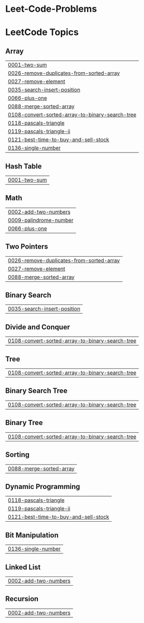# Leet-Code-Problems
<!---LeetCode Topics Start-->
# LeetCode Topics
## Array
|  |
| ------- |
| [0001-two-sum](https://github.com/Muskanpoddar/Leet-Code-Problems/tree/master/0001-two-sum) |
| [0026-remove-duplicates-from-sorted-array](https://github.com/Muskanpoddar/Leet-Code-Problems/tree/master/0026-remove-duplicates-from-sorted-array) |
| [0027-remove-element](https://github.com/Muskanpoddar/Leet-Code-Problems/tree/master/0027-remove-element) |
| [0035-search-insert-position](https://github.com/Muskanpoddar/Leet-Code-Problems/tree/master/0035-search-insert-position) |
| [0066-plus-one](https://github.com/Muskanpoddar/Leet-Code-Problems/tree/master/0066-plus-one) |
| [0088-merge-sorted-array](https://github.com/Muskanpoddar/Leet-Code-Problems/tree/master/0088-merge-sorted-array) |
| [0108-convert-sorted-array-to-binary-search-tree](https://github.com/Muskanpoddar/Leet-Code-Problems/tree/master/0108-convert-sorted-array-to-binary-search-tree) |
| [0118-pascals-triangle](https://github.com/Muskanpoddar/Leet-Code-Problems/tree/master/0118-pascals-triangle) |
| [0119-pascals-triangle-ii](https://github.com/Muskanpoddar/Leet-Code-Problems/tree/master/0119-pascals-triangle-ii) |
| [0121-best-time-to-buy-and-sell-stock](https://github.com/Muskanpoddar/Leet-Code-Problems/tree/master/0121-best-time-to-buy-and-sell-stock) |
| [0136-single-number](https://github.com/Muskanpoddar/Leet-Code-Problems/tree/master/0136-single-number) |
## Hash Table
|  |
| ------- |
| [0001-two-sum](https://github.com/Muskanpoddar/Leet-Code-Problems/tree/master/0001-two-sum) |
## Math
|  |
| ------- |
| [0002-add-two-numbers](https://github.com/Muskanpoddar/Leet-Code-Problems/tree/master/0002-add-two-numbers) |
| [0009-palindrome-number](https://github.com/Muskanpoddar/Leet-Code-Problems/tree/master/0009-palindrome-number) |
| [0066-plus-one](https://github.com/Muskanpoddar/Leet-Code-Problems/tree/master/0066-plus-one) |
## Two Pointers
|  |
| ------- |
| [0026-remove-duplicates-from-sorted-array](https://github.com/Muskanpoddar/Leet-Code-Problems/tree/master/0026-remove-duplicates-from-sorted-array) |
| [0027-remove-element](https://github.com/Muskanpoddar/Leet-Code-Problems/tree/master/0027-remove-element) |
| [0088-merge-sorted-array](https://github.com/Muskanpoddar/Leet-Code-Problems/tree/master/0088-merge-sorted-array) |
## Binary Search
|  |
| ------- |
| [0035-search-insert-position](https://github.com/Muskanpoddar/Leet-Code-Problems/tree/master/0035-search-insert-position) |
## Divide and Conquer
|  |
| ------- |
| [0108-convert-sorted-array-to-binary-search-tree](https://github.com/Muskanpoddar/Leet-Code-Problems/tree/master/0108-convert-sorted-array-to-binary-search-tree) |
## Tree
|  |
| ------- |
| [0108-convert-sorted-array-to-binary-search-tree](https://github.com/Muskanpoddar/Leet-Code-Problems/tree/master/0108-convert-sorted-array-to-binary-search-tree) |
## Binary Search Tree
|  |
| ------- |
| [0108-convert-sorted-array-to-binary-search-tree](https://github.com/Muskanpoddar/Leet-Code-Problems/tree/master/0108-convert-sorted-array-to-binary-search-tree) |
## Binary Tree
|  |
| ------- |
| [0108-convert-sorted-array-to-binary-search-tree](https://github.com/Muskanpoddar/Leet-Code-Problems/tree/master/0108-convert-sorted-array-to-binary-search-tree) |
## Sorting
|  |
| ------- |
| [0088-merge-sorted-array](https://github.com/Muskanpoddar/Leet-Code-Problems/tree/master/0088-merge-sorted-array) |
## Dynamic Programming
|  |
| ------- |
| [0118-pascals-triangle](https://github.com/Muskanpoddar/Leet-Code-Problems/tree/master/0118-pascals-triangle) |
| [0119-pascals-triangle-ii](https://github.com/Muskanpoddar/Leet-Code-Problems/tree/master/0119-pascals-triangle-ii) |
| [0121-best-time-to-buy-and-sell-stock](https://github.com/Muskanpoddar/Leet-Code-Problems/tree/master/0121-best-time-to-buy-and-sell-stock) |
## Bit Manipulation
|  |
| ------- |
| [0136-single-number](https://github.com/Muskanpoddar/Leet-Code-Problems/tree/master/0136-single-number) |
## Linked List
|  |
| ------- |
| [0002-add-two-numbers](https://github.com/Muskanpoddar/Leet-Code-Problems/tree/master/0002-add-two-numbers) |
## Recursion
|  |
| ------- |
| [0002-add-two-numbers](https://github.com/Muskanpoddar/Leet-Code-Problems/tree/master/0002-add-two-numbers) |
<!---LeetCode Topics End-->